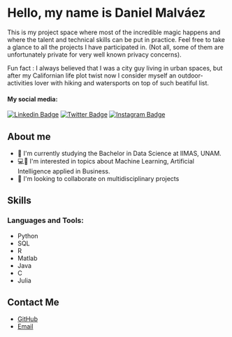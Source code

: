 # Hello, my name is Daniel Malváez

This is my project space where most of the incredible magic happens and where the talent and technical skills can be put in practice. Feel free to take a glance to all the projects I have participated in. (Not all, some of them are unfortunately private for very well known privacy concerns).

Fun fact : I always believed that I was a city guy living in urban spaces, but after my Californian life plot twist now I consider myself an outdoor-activities lover with hiking and watersports on top of such beatiful list.

#### My social media:
[![Linkedin Badge](https://img.shields.io/badge/-LinkedIn-0e76a8?style=flat-square&logo=Linkedin&logoColor=white)](https://www.linkedin.com/in/daniel-malvaez-821637233/)
[![Twitter Badge](https://img.shields.io/badge/-Twitter-00acee?style=flat-square&logo=Twitter&logoColor=white)](https://twitter.com/malvaaez)
[![Instagram Badge](https://img.shields.io/badge/-Instagram-e4405f?style=flat-square&logo=Instagram&logoColor=white)](https://www.instagram.com/malvaaez/?next=%2F)

## About me

- 📘 I'm currently studying the Bachelor in Data Science at IIMAS, UNAM.
- 💻🧠 I'm interested in topics about Machine Learning, Artificial Intelligence applied in Business.
- 👥 I'm looking to collaborate on multidisciplinary projects

## Skills

### Languages and Tools:
* Python
* SQL
* R
* Matlab
* Java
* C
* Julia

## Contact Me

- [GitHub](https://github.com/danielmalvaez)
- [Email](malvaez.axel@aries.iimas.unam.mx)
